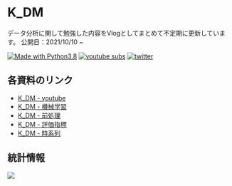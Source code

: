 # K_DM

データ分析に関して勉強した内容をVlogとしてまとめて不定期に更新しています。
公開日：2021/10/10 ~

<a class="reference external" href="https://www.python.org/"><img alt="Made with Python3.8" src="https://img.shields.io/badge/Made%20with-Python3.8-4682b4.svg"></a>
<a href="https://www.youtube.com/channel/UCFy3VBvZBeE9bN0F2sxF8rg?sub_confirmation=1"><img alt="youtube subs" src="https://img.shields.io/youtube/channel/subscribers/UCFy3VBvZBeE9bN0F2sxF8rg?style=social"></a>
<a href="https://twitter.com/intent/follow?screen_name=_K_DM"><img alt="twitter" src="https://img.shields.io/twitter/follow/_K_DM?style=social"/></a>

## 各資料のリンク

- [K_DM - youtube](https://www.youtube.com/channel/UCFy3VBvZBeE9bN0F2sxF8rg)
- [K_DM - 機械学習](https://k-datamining.github.io/dm-book/intro.html)
- [K_DM - 前処理](https://k-datamining.github.io/dm-book-prep/intro.html)
- [K_DM - 評価指標](https://k-datamining.github.io/dm-book-metrics/intro.html)
- [K_DM - 時系列](https://k-datamining.github.io/dm-ts/intro.html)

## 統計情報

![](https://github-readme-stats.vercel.app/api/top-langs/?username=k-datamining&layout=compact&theme=dracula)
